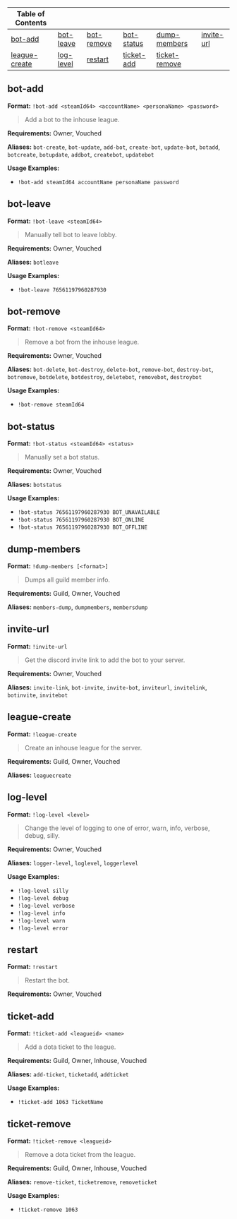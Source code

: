 |Table of Contents| | | | | |
|--|--|--|--|--|--|
|[bot-add](#bot-add)|[bot-leave](#bot-leave)|[bot-remove](#bot-remove)|[bot-status](#bot-status)|[dump-members](#dump-members)|[invite-url](#invite-url)|
|[league-create](#league-create)|[log-level](#log-level)|[restart](#restart)|[ticket-add](#ticket-add)|[ticket-remove](#ticket-remove)|



## bot-add

**Format:** `!bot-add <steamId64> <accountName> <personaName> <password>`

> Add a bot to the inhouse league.

**Requirements:** Owner, Vouched

**Aliases:** `bot-create`, `bot-update`, `add-bot`, `create-bot`, `update-bot`, `botadd`, `botcreate`, `botupdate`, `addbot`, `createbot`, `updatebot`

**Usage Examples:**
* `!bot-add steamId64 accountName personaName password`
 
 
## bot-leave

**Format:** `!bot-leave <steamId64>`

> Manually tell bot to leave lobby.

**Requirements:** Owner, Vouched

**Aliases:** `botleave`

**Usage Examples:**
* `!bot-leave 76561197960287930`
 
 
## bot-remove

**Format:** `!bot-remove <steamId64>`

> Remove a bot from the inhouse league.

**Requirements:** Owner, Vouched

**Aliases:** `bot-delete`, `bot-destroy`, `delete-bot`, `remove-bot`, `destroy-bot`, `botremove`, `botdelete`, `botdestroy`, `deletebot`, `removebot`, `destroybot`

**Usage Examples:**
* `!bot-remove steamId64`
 
 
## bot-status

**Format:** `!bot-status <steamId64> <status>`

> Manually set a bot status.

**Requirements:** Owner, Vouched

**Aliases:** `botstatus`

**Usage Examples:**
* `!bot-status 76561197960287930 BOT_UNAVAILABLE`
* `!bot-status 76561197960287930 BOT_ONLINE`
* `!bot-status 76561197960287930 BOT_OFFLINE`
 
 
## dump-members

**Format:** `!dump-members [<format>]`

> Dumps all guild member info.

**Requirements:** Guild, Owner, Vouched

**Aliases:** `members-dump`, `dumpmembers`, `membersdump`

 
## invite-url

**Format:** `!invite-url`

> Get the discord invite link to add the bot to your server.

**Requirements:** Owner, Vouched

**Aliases:** `invite-link`, `bot-invite`, `invite-bot`, `inviteurl`, `invitelink`, `botinvite`, `invitebot`

 
## league-create

**Format:** `!league-create`

> Create an inhouse league for the server.

**Requirements:** Guild, Owner, Vouched

**Aliases:** `leaguecreate`

 
## log-level

**Format:** `!log-level <level>`

> Change the level of logging to one of error, warn, info, verbose, debug, silly.

**Requirements:** Owner, Vouched

**Aliases:** `logger-level`, `loglevel`, `loggerlevel`

**Usage Examples:**
* `!log-level silly`
* `!log-level debug`
* `!log-level verbose`
* `!log-level info`
* `!log-level warn`
* `!log-level error`
 
 
## restart

**Format:** `!restart`

> Restart the bot.

**Requirements:** Owner, Vouched



 
## ticket-add

**Format:** `!ticket-add <leagueid> <name>`

> Add a dota ticket to the league.

**Requirements:** Guild, Owner, Inhouse, Vouched

**Aliases:** `add-ticket`, `ticketadd`, `addticket`

**Usage Examples:**
* `!ticket-add 1063 TicketName`
 
 
## ticket-remove

**Format:** `!ticket-remove <leagueid>`

> Remove a dota ticket from the league.

**Requirements:** Guild, Owner, Inhouse, Vouched

**Aliases:** `remove-ticket`, `ticketremove`, `removeticket`

**Usage Examples:**
* `!ticket-remove 1063`
 
 